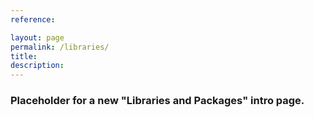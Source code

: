 ```yaml
---
reference: 

layout: page
permalink: /libraries/
title:
description:
---
```


<h3>Placeholder for a new "Libraries and Packages" intro page.</h3>


